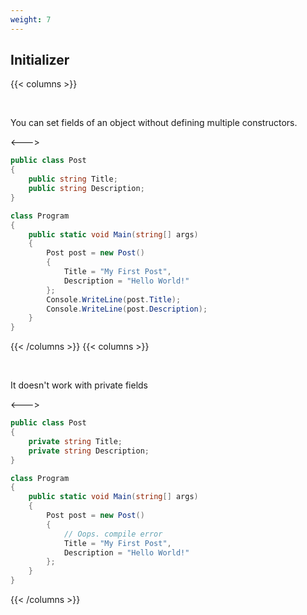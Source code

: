```yaml
---
weight: 7
---
```


## Initializer
{{< columns >}}

<br/>

You can set fields of an object without defining multiple constructors.

<--->

```csharp
public class Post
{
    public string Title;
    public string Description;
}

class Program
{
    public static void Main(string[] args)
    {
        Post post = new Post()
        {
            Title = "My First Post",
            Description = "Hello World!"
        };
        Console.WriteLine(post.Title);
        Console.WriteLine(post.Description);
    }
}
```

{{< /columns >}}
{{< columns >}}

<br/>

It doesn't work with private fields

<--->

```csharp
public class Post
{
    private string Title;
    private string Description;
}

class Program
{
    public static void Main(string[] args)
    {
        Post post = new Post()
        {
            // Oops. compile error
            Title = "My First Post",
            Description = "Hello World!"
        };
    }
}
```

{{< /columns >}}
